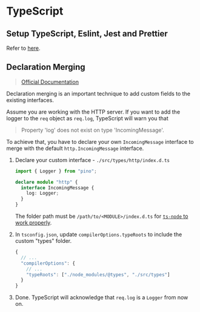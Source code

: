 # TypeScript

## Setup TypeScript, Eslint, Jest and Prettier

Refer to [here](https://dev.to/ornio/node-js-express-with-typescript-eslint-jest-prettier-and-husky-part-1-1lin).

## Declaration Merging

> [Official Documentation](https://www.typescriptlang.org/docs/handbook/declaration-merging.html)

Declaration merging is an important technique to add custom fields to the
existing interfaces.

Assume you are working with the HTTP server. If you want to add the logger to
the `req` object as `req.log`, TypeScript will warn you that

> Property 'log' does not exist on type 'IncomingMessage'.

To achieve that, you have to declare your own `IncomingMessage` interface to
merge with the default `http.IncomingMessage` interface.

1.  Declare your custom interface - `./src/types/http/index.d.ts`

    ```typescript
    import { Logger } from "pino";

    declare module "http" {
      interface IncomingMessage {
        log: Logger;
      }
    }
    ```

    The folder path must be `/path/to/<MODULE>/index.d.ts` for [`ts-node` to
    work properly](https://github.com/TypeStrong/ts-node/pull/698).

2.  In `tsconfig.json`, update `compilerOptions.typeRoots` to include the
    custom "types" folder.

    ```javascript
    {
      // ...
      "compilerOptions": {
        // ...
        "typeRoots": ["./node_modules/@types", "./src/types"]
      }
    }
    ```

3.  Done. TypeScript will acknowledge that `req.log` is a `Logger` from now on.
